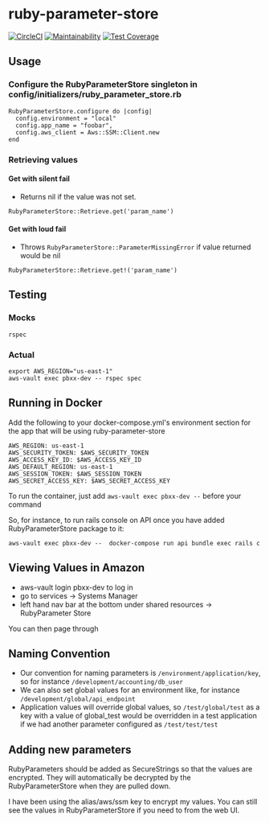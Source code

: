# ruby-parameter-store

[![CircleCI](https://circleci.com/gh/promoboxx/ruby-parameter-store.svg?style=svg)](https://circleci.com/gh/promoboxx/ruby-parameter-store)
[![Maintainability](https://api.codeclimate.com/v1/badges/dbae4922f2e021549af9/maintainability)](https://codeclimate.com/repos/5c1ac8712cae6002b40016f8/maintainability)
[![Test Coverage](https://api.codeclimate.com/v1/badges/dbae4922f2e021549af9/test_coverage)](https://codeclimate.com/repos/5c1ac8712cae6002b40016f8/test_coverage)

## Usage

### Configure the RubyParameterStore singleton in config/initializers/ruby_parameter_store.rb
```
RubyParameterStore.configure do |config|
  config.environment = "local"
  config.app_name = "foobar",
  config.aws_client = Aws::SSM::Client.new
end
```
### Retrieving values

#### Get with silent fail

* Returns nil if the value was not set.

```
RubyParameterStore::Retrieve.get('param_name')
```

#### Get with loud fail

* Throws `RubyParameterStore::ParameterMissingError` if value returned would be nil

```
RubyParameterStore::Retrieve.get!('param_name')
```

## Testing

### Mocks

```
rspec
```

### Actual

```
export AWS_REGION="us-east-1"
aws-vault exec pbxx-dev -- rspec spec
```

## Running in Docker

Add the following to your docker-compose.yml's environment section for the app that will be using ruby-parameter-store

```
AWS_REGION: us-east-1
AWS_SECURITY_TOKEN: $AWS_SECURITY_TOKEN
AWS_ACCESS_KEY_ID: $AWS_ACCESS_KEY_ID
AWS_DEFAULT_REGION: us-east-1
AWS_SESSION_TOKEN: $AWS_SESSION_TOKEN
AWS_SECRET_ACCESS_KEY: $AWS_SECRET_ACCESS_KEY
```

To run the container, just add ```aws-vault exec pbxx-dev --``` before your command

So, for instance, to run rails console on API once you have added RubyParameterStore package to it:

```
aws-vault exec pbxx-dev --  docker-compose run api bundle exec rails c
```

## Viewing Values in Amazon

* aws-vault login pbxx-dev to log in
* go to services -> Systems Manager
* left hand nav bar at the bottom under shared resources -> RubyParameter Store

You can then page through

## Naming Convention

* Our convention for naming parameters is `/environment/application/key`, so for instance `/development/accounting/db_user`
* We can also set global values for an environment like, for instance `/development/global/api_endpoint`
* Application values will override global values, so `/test/global/test` as a key with a value of global_test would be overridden in a test application if we had another parameter configured as `/test/test/test`

## Adding new parameters

RubyParameters should be added as SecureStrings so that the values are encrypted. They will automatically be decrypted by the RubyParameterStore when they are pulled down.

I have been using the alias/aws/ssm key to encrypt my values. You can still see the values in RubyParameterStore if you need to from the web UI.

